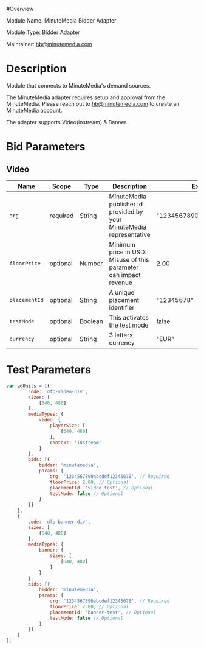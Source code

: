 #Overview

Module Name: MinuteMedia Bidder Adapter

Module Type: Bidder Adapter

Maintainer: hb@minutemedia.com


# Description

Module that connects to MinuteMedia's demand sources.

The MinuteMedia adapter requires setup and approval from the MinuteMedia. Please reach out to hb@minutemedia.com to create an MinuteMedia account.

The adapter supports Video(instream) & Banner.

# Bid Parameters
## Video

| Name | Scope | Type | Description | Example
| ---- | ----- | ---- | ----------- | -------
| `org` | required | String |  MinuteMedia publisher Id provided by your MinuteMedia representative  | "1234567890abcdef12345678"
| `floorPrice` | optional | Number |  Minimum price in USD. Misuse of this parameter can impact revenue | 2.00
| `placementId` | optional | String |  A unique placement identifier  | "12345678"
| `testMode` | optional | Boolean |  This activates the test mode  | false
| `currency` | optional | String | 3 letters currency | "EUR"

# Test Parameters
```javascript
var adUnits = [{
        code: 'dfp-video-div',
        sizes: [
            [640, 480]
        ],
        mediaTypes: {
            video: {
                playerSize: [
                    [640, 480]
                ],
                context: 'instream'
            }
        },
        bids: [{
            bidder: 'minutemedia',
            params: {
                org: '1234567890abcdef12345678', // Required
                floorPrice: 2.00, // Optional
                placementId: 'video-test', // Optional
                testMode: false // Optional
            }
        }]
    },
    {
        code: 'dfp-banner-div',
        sizes: [
            [640, 480]
        ],
        mediaTypes: {
            banner: {
                sizes: [
                    [640, 480]
                ]
            }
        },
        bids: [{
            bidder: 'minutemedia',
            params: {
                org: '1234567890abcdef12345678', // Required
                floorPrice: 2.00, // Optional
                placementId: 'banner-test', // Optional
                testMode: false // Optional
            }
        }]
    }
];
```
